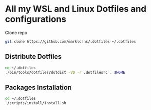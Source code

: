 # All my WSL and Linux Dotfiles and configurations

Clone repo

```bash
git clone https://github.com/marklcrns/.dotfiles ~/.dotfiles
```

## Distribute Dotfiles

```bash
cd ~/.dotfiles
./bin/tools/dotfiles/dotdist -VD -r .dotfilesrc . $HOME
```

## Packages Installation

```bash
cd ~/.dotfiles
./scripts/install/install.sh
```


